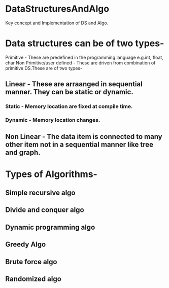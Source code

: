 # DataStructuresAndAlgo
Key concept and Implementation of DS and Algo. 


# Data structures can be of two types-
Primitive - These are predefined in the programming language e.g.int, float, char
Non Primitive/user defined - These are driven from combination of primitive DS.These are of two types-
## Linear - These are arraanged in sequential manner. They can be static or dynamic.
### Static - Memory location are fixed at compile time.
### Dynamic - Memory location changes.
## Non Linear - The data item is connected to many other item not in a sequential manner like tree and graph.

# Types of Algorithms-
## Simple recursive algo
## Divide and conquer algo
## Dynamic programming algo
## Greedy Algo
## Brute force algo
## Randomized algo
